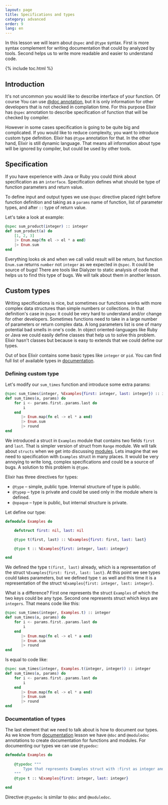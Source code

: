 ```yaml
---
layout: page
title: Specifications and types
category: advanced
order: 9
lang: en
---
```


In this lesson we will learn about `@spec` and `@type` syntax. First is more syntax complement for writing documentation that could by analyzed by tools. Second helps us to write more readable and easier to understand code.

{% include toc.html %}

## Introduction 

It's not uncommon you would like to describe interface of your function. Of course You can use [@doc annotation](/lessons/basics/documentation), but it is only information for other developers that is not checked in compilation time. For this purpose Elixir has `@spec` annotation to describe specification of function that will be checked by compiler.

However in some cases specification is going to be quite big and complicated. If you would like to reduce complexity, you want to introduce custom type definition. Elixir has `@type` annotation for that. In the other hand, Elixir is still dynamic language. That means all information about type will be ignored by compiler, but could be used by other tools.   

## Specification

If you have experience with Java or Ruby you could think about specification as an `interface`. Specification defines what should be type of function parameters and return value.

To define input and output types we use `@spec` directive placed right before function definition and taking as a `params` name of function, list of parameter types, and after `::` type of return value.  

Let's take a look at example:

```elixir
@spec sum_product(integer) :: integer
def sum_product(a) do
    [1, 2, 3]
    |> Enum.map(fn el -> el * a end)
    |> Enum.sum
end
```

Everything looks ok and when we call valid result will be return, but function `Enum.sum` returns `number` not `integer` as we expected in `@spec`. It could be source of bugs! There are tools like Dialyzer to static analysis of code that helps us to find this type of bugs. We will talk about them in another lesson.
 
## Custom types

Writing specifications is nice, but sometimes our functions works with more complex data structures than simple numbers or collections. In that definition's case in `@spec` it could be very hard to understand and/or change for other developers. Sometimes functions need to take in a large number of parameters or return complex data. A long parameters list is one of many potential bad smells in one's code. In object oriented-languages like Ruby or Java we could easily define classes that help us to solve this problem. Elixir hasn't classes but because is easy to extends that we could define our types.
  
Out of box Elixir contains some basic types like `integer` or `pid`. You  can find full list of available types in [documentation](http://elixir-lang.org/docs/stable/elixir/typespecs.html#types-and-their-syntax).
 
### Defining custom type
  
Let's modify our `sum_times` function and introduce some extra params:

```elixir
@spec sum_times(integer, %Examples{first: integer, last: integer}) :: integer
def sum_times(a, params) do
    for i <- params.first..params.last do
        i
    end
       |> Enum.map(fn el -> el * a end)
       |> Enum.sum
       |> round
end
```

We introduced a struct in `Examples` module that contains two fields `first` and `last`. That is simpler version of struct from `Range` module. We will talk about `structs` when we get into discussing [modules](lessons/basics/modules/#structs). Lets imagine that we need to specification with `Examples` struct in many places. It would be very annoying to write long, complex specifications and could be a source of bugs. A solution to this problem is `@type`.
 
Elixir has three directives for types:

  - `@type` – simple, public type. Internal structure of type is public. 
  - `@typep` – type is private and could be used only in the module where is defined. 
  - `@opaque` – type is public, but internal structure is private. 

Let define our type:

```elixir
defmodule Examples do

    defstruct first: nil, last: nil

    @type t(first, last) :: %Examples{first: first, last: last}

    @type t :: %Examples{first: integer, last: integer}

end
```

We defined the type `t(first, last)` already, which is a representation of the struct `%Examples{first: first, last: last}`. At this point we see types could takes parameters, but we defined type `t` as well and this time it is a representation of the struct `%Examples{first: integer, last: integer}`.   

What is a difference? First one represents the struct `Examples` of which the two keys could be any type. Second one represents struct which keys are `integers`. That means code like this:
  
```elixir
@spec sum_times(integer, Examples.t) :: integer
def sum_times(a, params) do
    for i <- params.first..params.last do
        i
    end
       |> Enum.map(fn el -> el * a end)
       |> Enum.sum
       |> round
end
```

Is equal to code like:

```elixir
@spec sum_times(integer, Examples.t(integer, integer)) :: integer
def sum_times(a, params) do
    for i <- params.first..params.last do
        i
    end
       |> Enum.map(fn el -> el * a end)
       |> Enum.sum
       |> round
end
```

### Documentation of types

The last element that we need to talk about is how to document our types. As we know from [documentation](/lessons/basic/documentation) lesson we have `@doc` and `@moduledoc` annotations to create documentation for functions and modules. For documenting our types we can use `@typedoc`:

```elixir
defmodule Examples do
    
    @typedoc """
        Type that represents Examples struct with :first as integer and :last as integer.
    """
    @type t :: %Examples{first: integer, last: integer}

end
```

Directive `@typedoc` is similar to `@doc` and `@moduledoc`.
